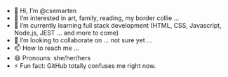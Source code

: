 - 👋 Hi, I’m @csemarten
- 👀 I’m interested in art, family, reading, my border collie ...
- 🌱 I’m currently learning full stack development (HTML, CSS, Javascript, Node.js, JEST ... and more to come)
- 💞️ I’m looking to collaborate on ... not sure yet ...
- 📫 How to reach me ...
- 😄 Pronouns: she/her/hers
- ⚡ Fun fact: GitHub totally confuses me right now.

<!---
csemarten/csemarten is a ✨ special ✨ repository because its `README.md` (this file) appears on your GitHub profile.
You can click the Preview link to take a look at your changes.
--->
